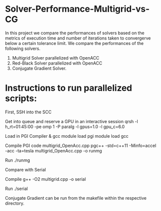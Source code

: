 # Solver-Performance-Multigrid-vs-CG



In this project we compare the performances of solvers based on the metrics of execution time and number of iterations taken to convergerve below a certain tolerance limit.
We compare the performances of the following solvers.
1) Multigrid Solver parallelized with OpenACC
2) Red-Black Solver parallelized with OpenACC
3) Conjugate Gradient Solver. 




# Instructions to run parallelized scripts:

First, SSH into the SCC

Get into queue and reserve a GPU in an interactive session
qrsh -l h_rt=01:45:00 -pe omp 1 -P paralg -l gpus=1.0 -l gpu_c=6.0


Load in PGI Compiler & gcc
module load pgi
module load gcc

Compile PGI code multigrid_OpenAcc.cpp
pgc++ -std=c++11 -Minfo=accel -acc -ta=tesla multigrid_OpenAcc.cpp -o runmg

Run
./runmg

Compare with Serial

Compile
g++ -O2 multigrid.cpp -o serial

Run
./serial


Conjugate Gradient can be run from the makefile within the respective directory.


